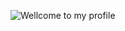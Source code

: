 ![Wellcome to my profile](https://www.xtrafondos.com/wallpapers/casa-kame-de-dragon-ball-3963.jpg)

